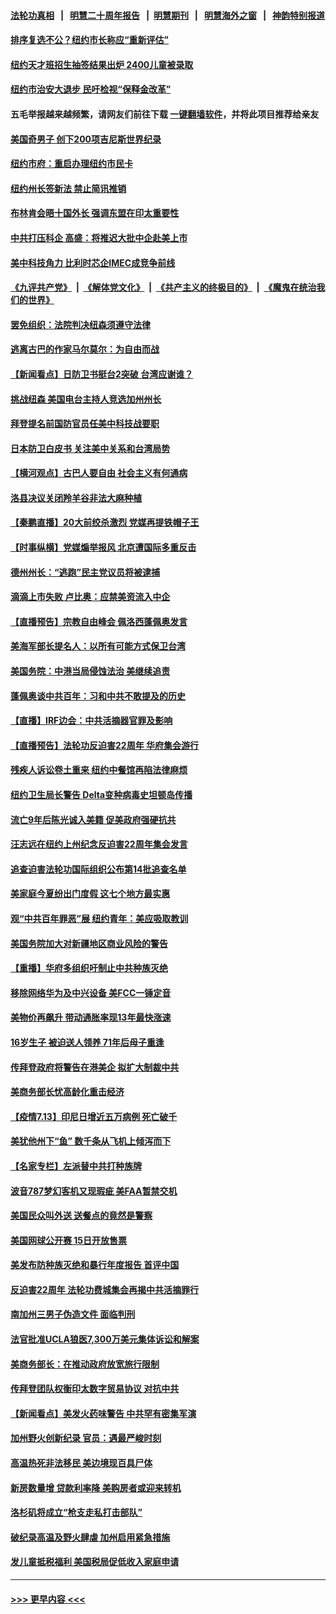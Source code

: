 #### [法轮功真相](https://github.com/gfw-breaker/truth/blob/master/README.md?t=0) &nbsp;&nbsp;|&nbsp;&nbsp; [明慧二十周年报告](https://github.com/gfw-breaker/mh-reports/blob/master/README.md?t=0) &nbsp;&nbsp;|&nbsp;&nbsp;[明慧期刊](https://github.com/gfw-breaker/mh-qikan) &nbsp;&nbsp;|&nbsp;&nbsp; [明慧海外之窗](https://github.com/gfw-breaker/mh-news/blob/master/README.md?t=0) &nbsp;&nbsp;|&nbsp;&nbsp; [神韵特别报道](https://github.com/gfw-breaker/mh-news/blob/master/shenyun.md?t=0)
#### [排序复选不公？纽约市长称应“重新评估”](../pages/nsc412/n13087488.md?t=07141651) 
#### [纽约天才班招生抽签结果出炉  2400儿童被录取](../pages/nsc412/n13087505.md?t=07141651) 
#### [纽约市治安大退步 民吁检视“保释金改革”](../pages/nsc412/n13087497.md?t=07141651) 
#### 五毛举报越来越频繁，请网友们前往下载 [一键翻墙软件](https://github.com/gfw-breaker/ssr-accounts)，并将此项目推荐给亲友
#### [美国奇男子 创下200项吉尼斯世界纪录](../pages/nsc412/n13087561.md?t=07141651) 
#### [纽约市府：重启办理纽约市民卡](../pages/nsc412/n13087508.md?t=07141651) 
#### [纽约州长签新法 禁止简讯推销](../pages/nsc412/n13087502.md?t=07141651) 
#### [布林肯会晤十国外长 强调东盟在印太重要性](../pages/nsc412/n13087385.md?t=07141651) 
#### [中共打压科企 高盛：将推迟大批中企赴美上市](../pages/nsc412/n13087370.md?t=07141651) 
#### [美中科技角力 比利时芯企IMEC成竞争前线](../pages/nsc412/n13086846.md?t=07141651) 
#### [《九评共产党》](https://github.com/begood0513/9ping.md/blob/master/README.md) &nbsp;|&nbsp; [《解体党文化》](../../../../jtdwh.md/blob/master/README.md)  &nbsp;|&nbsp; [《共产主义的终极目的》](../../../../gczydzjmd.md/blob/master/README.md) &nbsp;|&nbsp; [《魔鬼在统治我们的世界》](../../../../mgztzwmdsj.md/blob/master/README.md) 
#### [罢免组织：法院判决纽森须遵守法律](../pages/nsc412/n13087363.md?t=07141651) 
#### [逃离古巴的作家马尔莫尔：为自由而战](../pages/nsc412/n13087343.md?t=07141651) 
#### [【新闻看点】日防卫书挺台2突破 台湾应谢谁？](../pages/nsc412/n13087012.md?t=07141651) 
#### [挑战纽森 美国电台主持人竞选加州州长](../pages/nsc412/n13087275.md?t=07141651) 
#### [拜登提名前国防官员任美中科技战要职](../pages/nsc412/n13086713.md?t=07141651) 
#### [日本防卫白皮书 关注美中关系和台湾局势](../pages/nsc412/n13086796.md?t=07141651) 
#### [【横河观点】古巴人要自由 社会主义有何通病](../pages/nsc412/n13087114.md?t=07141651) 
#### [洛县决议关闭羚羊谷非法大麻种植](../pages/nsc412/n13087194.md?t=07141651) 
#### [【秦鹏直播】20大前绞杀激烈 党媒再提铁帽子王](../pages/nsc412/n13087079.md?t=07141651) 
#### [【时事纵横】党媒煽举报风 北京遭国际多重反击](../pages/nsc412/n13087052.md?t=07141651) 
#### [德州州长：“逃跑”民主党议员将被逮捕](../pages/nsc412/n13087041.md?t=07141651) 
#### [滴滴上市失败 卢比奥：应禁美资流入中企](../pages/nsc412/n13086604.md?t=07141651) 
#### [【直播预告】宗教自由峰会 佩洛西蓬佩奥发言](../pages/nsc412/n13086205.md?t=07141651) 
#### [美海军部长提名人：以所有可能方式保卫台湾](../pages/nsc412/n13086938.md?t=07141651) 
#### [美国务院：中港当局侵蚀法治 美继续追责](../pages/nsc412/n13086910.md?t=07141651) 
#### [蓬佩奥谈中共百年：习和中共不敢提及的历史](../pages/nsc412/n13086813.md?t=07141651) 
#### [【直播】IRF边会：中共活摘器官罪及影响](../pages/nsc412/n13086435.md?t=07141651) 
#### [【直播预告】法轮功反迫害22周年 华府集会游行](../pages/nsc412/n13086810.md?t=07141651) 
#### [残疾人诉讼卷土重来 纽约中餐馆再陷法律麻烦](../pages/nsc412/n13085179.md?t=07141651) 
#### [纽约卫生局长警告 Delta变种病毒史坦顿岛传播](../pages/nsc412/n13085204.md?t=07141651) 
#### [流亡9年后陈光诚入美籍 促美政府强硬抗共](../pages/nsc412/n13086679.md?t=07141651) 
#### [汪志远在纽约上州纪念反迫害22周年集会发言](../pages/nsc412/n13084524.md?t=07141651) 
#### [追查迫害法轮功国际组织公布第14批追查名单](../pages/nsc412/n13086523.md?t=07141651) 
#### [美家庭今夏纷出门度假 这七个地方最实惠](../pages/nsc412/n13086587.md?t=07141651) 
#### [观“中共百年罪恶”展 纽约青年：美应吸取教训](../pages/nsc412/n13085246.md?t=07141651) 
#### [美国务院加大对新疆地区商业风险的警告](../pages/nsc412/n13086639.md?t=07141651) 
#### [【重播】华府多组织吁制止中共种族灭绝](../pages/nsc412/n13086206.md?t=07141651) 
#### [移除网络华为及中兴设备 美FCC一锤定音](../pages/nsc412/n13086476.md?t=07141651) 
#### [美物价再飙升 带动通胀率现13年最快涨速](../pages/nsc412/n13086449.md?t=07141651) 
#### [16岁生子 被迫送人领养 71年后母子重逢](../pages/nsc412/n13086161.md?t=07141651) 
#### [传拜登政府将警告在港美企 拟扩大制裁中共](../pages/nsc412/n13086137.md?t=07141651) 
#### [美商务部长忧高龄化重击经济](../pages/nsc412/n13086126.md?t=07141651) 
#### [【疫情7.13】印尼日增近五万病例 死亡破千](../pages/nsc412/n13085637.md?t=07141651) 
#### [美犹他州下“鱼” 数千条从飞机上倾泻而下](../pages/nsc412/n13085700.md?t=07141651) 
#### [【名家专栏】左派替中共打种族牌](../pages/nsc412/n13083357.md?t=07141651) 
#### [波音787梦幻客机又现瑕疵 美FAA暂禁交机](../pages/nsc412/n13085369.md?t=07141651) 
#### [美国民众叫外送 送餐点的竟然是警察](../pages/nsc412/n13085234.md?t=07141651) 
#### [美国网球公开赛 15日开放售票](../pages/nsc412/n13085210.md?t=07141651) 
#### [美发布防种族灭绝和暴行年度报告 首评中国](../pages/nsc412/n13084685.md?t=07141651) 
#### [反迫害22周年 法轮功费城集会再揭中共活摘罪行](../pages/nsc412/n13085121.md?t=07141651) 
#### [南加州三男子伪造文件 面临判刑](../pages/nsc412/n13085079.md?t=07141651) 
#### [法官批准UCLA狼医7,300万美元集体诉讼和解案](../pages/nsc412/n13085045.md?t=07141651) 
#### [美商务部长：在推动政府放宽旅行限制](../pages/nsc412/n13084853.md?t=07141651) 
#### [传拜登团队权衡印太数字贸易协议 对抗中共](../pages/nsc412/n13084918.md?t=07141651) 
#### [【新闻看点】美发火药味警告 中共罕有密集军演](../pages/nsc412/n13084687.md?t=07141651) 
#### [加州野火创新纪录 官员：遇最严峻时刻](../pages/nsc412/n13084960.md?t=07141651) 
#### [高温热死非法移民 美边境现百具尸体](../pages/nsc412/n13084908.md?t=07141651) 
#### [新房数量增 贷款利率降 美购房者或迎来转机](../pages/nsc412/n13084743.md?t=07141651) 
#### [洛杉矶将成立“枪支走私打击部队”](../pages/nsc412/n13084895.md?t=07141651) 
#### [破纪录高温及野火肆虐 加州启用紧急措施](../pages/nsc412/n13084798.md?t=07141651) 
#### [发儿童抵税福利 美国税局促低收入家庭申请](../pages/nsc412/n13084730.md?t=07141651) 

----
#### [ >>> 更早内容 <<< ](../indexes/nsc412-earlier.md)
